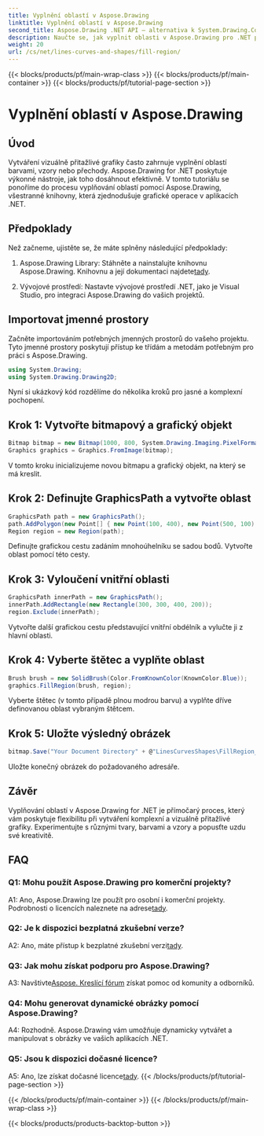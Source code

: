 ```yaml
---
title: Vyplnění oblastí v Aspose.Drawing
linktitle: Vyplnění oblastí v Aspose.Drawing
second_title: Aspose.Drawing .NET API – alternativa k System.Drawing.Common
description: Naučte se, jak vyplnit oblasti v Aspose.Drawing pro .NET pomocí tohoto podrobného návodu. Vylepšete své dovednosti v oblasti grafického designu bez námahy.
weight: 20
url: /cs/net/lines-curves-and-shapes/fill-region/
---
```


{{< blocks/products/pf/main-wrap-class >}}
{{< blocks/products/pf/main-container >}}
{{< blocks/products/pf/tutorial-page-section >}}

# Vyplnění oblastí v Aspose.Drawing

## Úvod

Vytváření vizuálně přitažlivé grafiky často zahrnuje vyplnění oblastí barvami, vzory nebo přechody. Aspose.Drawing for .NET poskytuje výkonné nástroje, jak toho dosáhnout efektivně. V tomto tutoriálu se ponoříme do procesu vyplňování oblastí pomocí Aspose.Drawing, všestranné knihovny, která zjednodušuje grafické operace v aplikacích .NET.

## Předpoklady

Než začneme, ujistěte se, že máte splněny následující předpoklady:

1.  Aspose.Drawing Library: Stáhněte a nainstalujte knihovnu Aspose.Drawing. Knihovnu a její dokumentaci najdete[tady](https://reference.aspose.com/drawing/net/).

2. Vývojové prostředí: Nastavte vývojové prostředí .NET, jako je Visual Studio, pro integraci Aspose.Drawing do vašich projektů.

## Importovat jmenné prostory

Začněte importováním potřebných jmenných prostorů do vašeho projektu. Tyto jmenné prostory poskytují přístup ke třídám a metodám potřebným pro práci s Aspose.Drawing.

```csharp
using System.Drawing;
using System.Drawing.Drawing2D;
```


Nyní si ukázkový kód rozdělíme do několika kroků pro jasné a komplexní pochopení.

## Krok 1: Vytvořte bitmapový a grafický objekt

```csharp
Bitmap bitmap = new Bitmap(1000, 800, System.Drawing.Imaging.PixelFormat.Format32bppPArgb);
Graphics graphics = Graphics.FromImage(bitmap);
```

V tomto kroku inicializujeme novou bitmapu a grafický objekt, na který se má kreslit.

## Krok 2: Definujte GraphicsPath a vytvořte oblast

```csharp
GraphicsPath path = new GraphicsPath();
path.AddPolygon(new Point[] { new Point(100, 400), new Point(500, 100), new Point(900, 400), new Point(500, 700) });
Region region = new Region(path);
```

Definujte grafickou cestu zadáním mnohoúhelníku se sadou bodů. Vytvořte oblast pomocí této cesty.

## Krok 3: Vyloučení vnitřní oblasti

```csharp
GraphicsPath innerPath = new GraphicsPath();
innerPath.AddRectangle(new Rectangle(300, 300, 400, 200));
region.Exclude(innerPath);
```

Vytvořte další grafickou cestu představující vnitřní obdélník a vylučte ji z hlavní oblasti.

## Krok 4: Vyberte štětec a vyplňte oblast

```csharp
Brush brush = new SolidBrush(Color.FromKnownColor(KnownColor.Blue));
graphics.FillRegion(brush, region);
```

Vyberte štětec (v tomto případě plnou modrou barvu) a vyplňte dříve definovanou oblast vybraným štětcem.

## Krok 5: Uložte výsledný obrázek

```csharp
bitmap.Save("Your Document Directory" + @"LinesCurvesShapes\FillRegion_out.png");
```

Uložte konečný obrázek do požadovaného adresáře.

## Závěr

Vyplňování oblastí v Aspose.Drawing for .NET je přímočarý proces, který vám poskytuje flexibilitu při vytváření komplexní a vizuálně přitažlivé grafiky. Experimentujte s různými tvary, barvami a vzory a popusťte uzdu své kreativitě.

## FAQ

### Q1: Mohu použít Aspose.Drawing pro komerční projekty?

 A1: Ano, Aspose.Drawing lze použít pro osobní i komerční projekty. Podrobnosti o licencích naleznete na adrese[tady](https://purchase.aspose.com/buy).

### Q2: Je k dispozici bezplatná zkušební verze?

 A2: Ano, máte přístup k bezplatné zkušební verzi[tady](https://releases.aspose.com/).

### Q3: Jak mohu získat podporu pro Aspose.Drawing?

 A3: Navštivte[Aspose. Kreslící fórum](https://forum.aspose.com/c/diagram/17) získat pomoc od komunity a odborníků.

### Q4: Mohu generovat dynamické obrázky pomocí Aspose.Drawing?

A4: Rozhodně. Aspose.Drawing vám umožňuje dynamicky vytvářet a manipulovat s obrázky ve vašich aplikacích .NET.

### Q5: Jsou k dispozici dočasné licence?

 A5: Ano, lze získat dočasné licence[tady](https://purchase.aspose.com/temporary-license/).
{{< /blocks/products/pf/tutorial-page-section >}}

{{< /blocks/products/pf/main-container >}}
{{< /blocks/products/pf/main-wrap-class >}}

{{< blocks/products/products-backtop-button >}}
